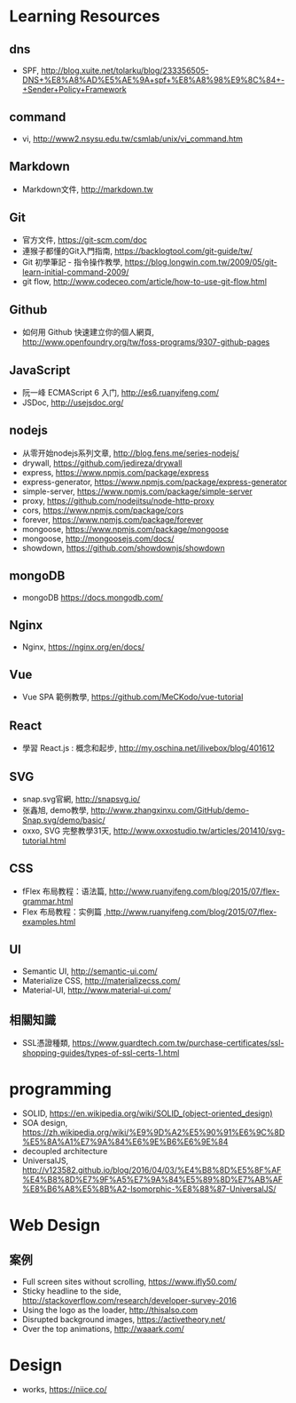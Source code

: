 # Learning Resources

## dns
* SPF, http://blog.xuite.net/tolarku/blog/233356505-DNS+%E8%A8%AD%E5%AE%9A+spf+%E8%A8%98%E9%8C%84+-+Sender+Policy+Framework

## command 
* vi, http://www2.nsysu.edu.tw/csmlab/unix/vi_command.htm

## Markdown
* Markdown文件, http://markdown.tw

## Git
* 官方文件, https://git-scm.com/doc
* 連猴子都懂的Git入門指南, https://backlogtool.com/git-guide/tw/
* Git 初學筆記 - 指令操作教學, https://blog.longwin.com.tw/2009/05/git-learn-initial-command-2009/
* git flow, http://www.codeceo.com/article/how-to-use-git-flow.html

## Github
* 如何用 Github 快速建立你的個人網頁, http://www.openfoundry.org/tw/foss-programs/9307-github-pages

## JavaScript
* 阮一峰 ECMAScript 6 入门, http://es6.ruanyifeng.com/
* JSDoc, http://usejsdoc.org/


## nodejs
* 从零开始nodejs系列文章, http://blog.fens.me/series-nodejs/
* drywall, https://github.com/jedireza/drywall
* express, https://www.npmjs.com/package/express
* express-generator, https://www.npmjs.com/package/express-generator
* simple-server, https://www.npmjs.com/package/simple-server
* proxy, https://github.com/nodejitsu/node-http-proxy
* cors, https://www.npmjs.com/package/cors
* forever, https://www.npmjs.com/package/forever
* mongoose, https://www.npmjs.com/package/mongoose
* mongoose, http://mongoosejs.com/docs/
* showdown, https://github.com/showdownjs/showdown

## mongoDB
  
* mongoDB https://docs.mongodb.com/

## Nginx
* Nginx, https://nginx.org/en/docs/

## Vue
* Vue SPA 範例教學, https://github.com/MeCKodo/vue-tutorial

## React
* 學習 React.js : 概念和起步, http://my.oschina.net/ilivebox/blog/401612

## SVG
* snap.svg官網, http://snapsvg.io/
* 张鑫旭, demo教學, http://www.zhangxinxu.com/GitHub/demo-Snap.svg/demo/basic/
* oxxo, SVG 完整教學31天, http://www.oxxostudio.tw/articles/201410/svg-tutorial.html

## CSS
* fFlex 布局教程：语法篇, http://www.ruanyifeng.com/blog/2015/07/flex-grammar.html
* Flex 布局教程：实例篇 ,http://www.ruanyifeng.com/blog/2015/07/flex-examples.html
## UI
* Semantic UI, http://semantic-ui.com/
* Materialize CSS, http://materializecss.com/
* Material-UI, http://www.material-ui.com/


## 相關知識
* SSL憑證種類, https://www.guardtech.com.tw/purchase-certificates/ssl-shopping-guides/types-of-ssl-certs-1.html

# programming
* SOLID, https://en.wikipedia.org/wiki/SOLID_(object-oriented_design)
* SOA design, https://zh.wikipedia.org/wiki/%E9%9D%A2%E5%90%91%E6%9C%8D%E5%8A%A1%E7%9A%84%E6%9E%B6%E6%9E%84
* decoupled architecture
* UniversalJS, http://v123582.github.io/blog/2016/04/03/%E4%B8%8D%E5%8F%AF%E4%B8%8D%E7%9F%A5%E7%9A%84%E5%89%8D%E7%AB%AF%E8%B6%A8%E5%8B%A2-Isomorphic-%E8%88%87-UniversalJS/

# Web Design

## 案例
* Full screen sites without scrolling, https://www.ifly50.com/
* Sticky headline to the side, http://stackoverflow.com/research/developer-survey-2016
* Using the logo as the loader, http://thisalso.com
* Disrupted background images, https://activetheory.net/
* Over the top animations, http://waaark.com/ 

# Design

* works, https://niice.co/
